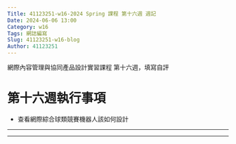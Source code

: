 ```yaml
---
Title: 41123251-w16-2024 Spring 課程 第十六週 週記
Date: 2024-06-06 13:00
Category: w16
Tags: 網誌編寫
Slug: 41123251-w16-blog
Author: 41123251
---
```


網際內容管理與協同產品設計實習課程 第十六週，填寫自評

<!-- PELICAN_END_SUMMARY -->

# 第十六週執行事項
- 查看網際綜合球類競賽機器人該如何設計

---


--- 


